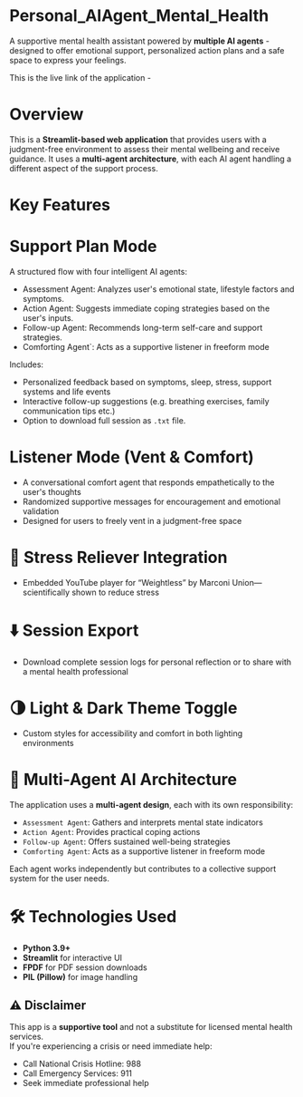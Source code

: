 # Personal_AIAgent_Mental_Health
A supportive mental health assistant powered by **multiple AI agents** - designed to offer emotional support, personalized action plans and a safe space to express your feelings.

This is the live link of the application - 
# Overview
This is a **Streamlit-based web application** that provides users with a judgment-free environment to assess their mental wellbeing and receive guidance. 
It uses a **multi-agent architecture**, with each AI agent handling a different aspect of the support process.

# Key Features

# Support Plan Mode
A structured flow with four intelligent AI agents:
- Assessment Agent: Analyzes user's emotional state, lifestyle factors and symptoms.
- Action Agent: Suggests immediate coping strategies based on the user's inputs.
- Follow-up Agent: Recommends long-term self-care and support strategies.
- Comforting Agent`: Acts as a supportive listener in freeform mode

Includes:
- Personalized feedback based on symptoms, sleep, stress, support systems and life events
- Interactive follow-up suggestions (e.g. breathing exercises, family communication tips etc.)
- Option to download full session as `.txt` file.

# Listener Mode (Vent & Comfort)
- A conversational comfort agent that responds empathetically to the user's thoughts
- Randomized supportive messages for encouragement and emotional validation
- Designed for users to freely vent in a judgment-free space

# 🎵 Stress Reliever Integration
- Embedded YouTube player for “Weightless” by Marconi Union—scientifically shown to reduce stress

# ⬇️ Session Export
- Download complete session logs for personal reflection or to share with a mental health professional

# 🌗 Light & Dark Theme Toggle
- Custom styles for accessibility and comfort in both lighting environments

# 🧠 Multi-Agent AI Architecture

The application uses a **multi-agent design**, each with its own responsibility:
- `Assessment Agent`: Gathers and interprets mental state indicators
- `Action Agent`: Provides practical coping actions
- `Follow-up Agent`: Offers sustained well-being strategies
- `Comforting Agent`: Acts as a supportive listener in freeform mode

Each agent works independently but contributes to a collective support system for the user needs.

# 🛠️ Technologies Used
- **Python 3.9+**
- **Streamlit** for interactive UI
- **FPDF** for PDF session downloads
- **PIL (Pillow)** for image handling

## ⚠️ Disclaimer
This app is a **supportive tool** and not a substitute for licensed mental health services.  
If you're experiencing a crisis or need immediate help:
- Call National Crisis Hotline: 988
- Call Emergency Services: 911
- Seek immediate professional help
